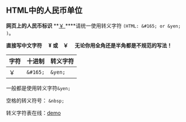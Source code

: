 ## HTML中的人民币单位

**网页上的人民币标识** **[￥ ](http://en.wikipedia.org/wiki/¥)****请统一使用转义字符 `(HTML: &#165; or &yen; )`。

**直接写中文字符**　 **¥** **或　￥**　  **无论你用全角还是半角都是不规范的写法！**



| 字符 | 十进制   | 转义字符 |
| ---- | -------- | -------- |
| ￥   | `&#165;` | `&yen;`  |



一般都是使用转义字符`&yen;`



空格的转义符号： `&nbsp;`



转义字符表在线：[demo](https://tool.oschina.net/commons?type=2)

